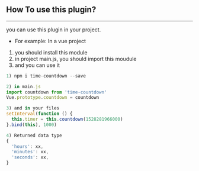 ## How To use this plugin?
----
you can use this plugin in your project.
* For example: In a vue project
1. you should install this module
2. in project main.js, you should import this moudule
3. and you can use it

```javascript
1) npm i time-countdown --save

2) in main.js
import countdown from 'time-countdown'
Vue.prototype.countdown = countdown

3) and in your files
setInterval(function () {
  this.timer = this.countdown(1528281966000)
}.bind(this), 1000)

4) Returned data type
{
  'hours': xx,
  'minutes': xx,
  'seconds': xx,
}
```

